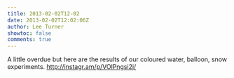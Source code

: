 ```yaml
---
title: 2013-02-02T12-02
date: 2013-02-02T12:02:06Z
author: Lee Turner
showtoc: false
comments: true
---
```


A little overdue but here are the results of our coloured water, balloon, snow experiments. http://instagr.am/p/VOlPngsi2j/

